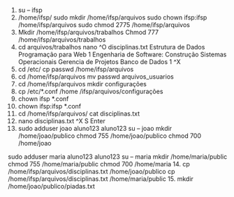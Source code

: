 
1.	su – ifsp
2.	/home/ifsp/
 sudo mkdir /home/ifsp/arquivos
sudo chown ifsp:ifsp /home/ifsp/arquivos
sudo chmod 2775 /home/ifsp/arquivos
3.	Mkdir /home/ifsp/arquivos/trabalhos
Chmod 777 /home/ifsp/arquivos/trabalhos
4.	cd arquivos/trabalhos
nano
^O
disciplinas.txt
Estrutura de Dados
Programação para Web 1
Engenharia de Software: Construção
Sistemas Operacionais
Gerencia de Projetos
Banco de Dados 1
^X
5.	cd /etc/
cp passwd /home/ifsp/arquivos
6.	cd /home/ifsp/arquivos
mv passwd arquivos_usuarios
7.	cd /home/ifsp/arquivos
mkdir configurações
8.	cp /etc/*.conf /home /ifsp/arquivos/configurações
9.	chown ifsp *.conf
10.	chown ifsp:ifsp *.conf
11.	cd /home/ifsp/arquivos/
cat disciplinas.txt
12.	nano disciplinas.txt
^X 
	S
	Enter
13.	sudo adduser  joao
aluno123
aluno123
su – joao
mkdir /home/joao/publico
chmod 755 /home/joao/publico
chmod 700 /home/joao

sudo adduser  maria
aluno123
aluno123
su – maria
mkdir /home/maria/public
chmod 755 /home/maria/public
chmod 700 /home/maria
14.	cp /home/ifsp/arquivos/disciplinas.txt /home/joao/publico
cp /home/ifsp/arquivos/disciplinas.txt /home/maria/public
15.	mkdir /home/joao/publico/piadas.txt
